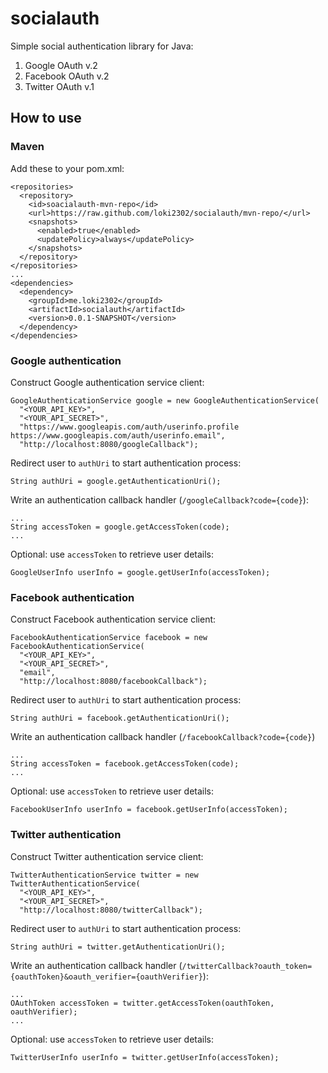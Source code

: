 # socialauth

Simple social authentication library for Java:

1. Google OAuth v.2
2. Facebook OAuth v.2
3. Twitter OAuth v.1

## How to use

### Maven
Add these to your pom.xml:

    <repositories>
      <repository>
        <id>soacialauth-mvn-repo</id>
        <url>https://raw.github.com/loki2302/socialauth/mvn-repo/</url>
        <snapshots>
          <enabled>true</enabled>
          <updatePolicy>always</updatePolicy>
        </snapshots>
      </repository>
    </repositories>
    ...
    <dependencies>
      <dependency>
        <groupId>me.loki2302</groupId>
        <artifactId>socialauth</artifactId>
        <version>0.0.1-SNAPSHOT</version>
      </dependency>
    </dependencies>

### Google authentication

Construct Google authentication service client:

    GoogleAuthenticationService google = new GoogleAuthenticationService(
      "<YOUR_API_KEY>",
      "<YOUR_API_SECRET>",
      "https://www.googleapis.com/auth/userinfo.profile https://www.googleapis.com/auth/userinfo.email",
      "http://localhost:8080/googleCallback");

Redirect user to `authUri` to start authentication process:

    String authUri = google.getAuthenticationUri();

Write an authentication callback handler (`/googleCallback?code={code}`):

    ...
    String accessToken = google.getAccessToken(code);
    ...

Optional: use `accessToken` to retrieve user details:

    GoogleUserInfo userInfo = google.getUserInfo(accessToken);

### Facebook authentication

Construct Facebook authentication service client:

    FacebookAuthenticationService facebook = new FacebookAuthenticationService(
      "<YOUR_API_KEY>",
      "<YOUR_API_SECRET>",
      "email",
      "http://localhost:8080/facebookCallback");

Redirect user to `authUri` to start authentication process:

    String authUri = facebook.getAuthenticationUri();

Write an authentication callback handler (`/facebookCallback?code={code}`)

    ...
    String accessToken = facebook.getAccessToken(code);
    ...

Optional: use `accessToken` to retrieve user details:

    FacebookUserInfo userInfo = facebook.getUserInfo(accessToken);

### Twitter authentication

Construct Twitter authentication service client:

    TwitterAuthenticationService twitter = new TwitterAuthenticationService(
      "<YOUR_API_KEY>",
      "<YOUR_API_SECRET>",
      "http://localhost:8080/twitterCallback");

Redirect user to `authUri` to start authentication process:

    String authUri = twitter.getAuthenticationUri();

Write an authentication callback handler (`/twitterCallback?oauth_token={oauthToken}&oauth_verifier={oauthVerifier}`):

    ...
    OAuthToken accessToken = twitter.getAccessToken(oauthToken, oauthVerifier);
    ...

Optional: use `accessToken` to retrieve user details:

    TwitterUserInfo userInfo = twitter.getUserInfo(accessToken);


